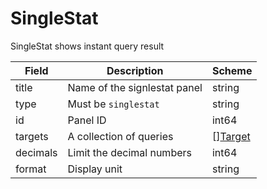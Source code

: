 # SingleStat

SingleStat shows instant query result


| Field | Description | Scheme |
| ----- | ----------- | ------ |
| title | Name of the signlestat panel | string |
| type | Must be `singlestat` | string |
| id | Panel ID | int64 |
| targets | A collection of queries | [][Target](common.md) |
| decimals | Limit the decimal numbers | int64 |
| format | Display unit | string |
